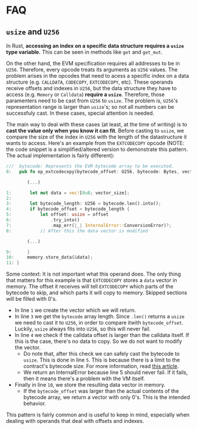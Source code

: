 # FAQ
## `usize` and `U256`
In Rust, **accessing an index on a specific data structure requires a `usize` type variable.** This can be seen in methods like `get` and `get_mut`.

<!-- TODO: Link in the documentation where the `U256` adresses are described -->
On the other hand, the EVM specification requires all addresses to be in `U256`. Therefore, every opcode treats its arguments as `U256` values.
The problem arises in the opcodes that need to acess a specific index on a data structure (e.g. `CALLDATA`, `CODECOPY`, `EXTCODECOPY`, etc).
These operands receive offsets and indexes in `U256`, but the data structure they have to access (e.g. `Memory` or  `Calldata`) **require a `usize`**. Therefore, those paramenters need to be cast from `U256` to `usize`.
The problem is, `U256`'s representation range is larger than `usize`'s; so not all numbers can be successfuly cast. In these cases, special attention is needed.

The main way to deal with these cases (at least, at the time of writing) is to **cast the value only when you know it can fit**. Before casting to `usize`, we compare the size of the index in `U256` with the length of the datastructure it wants to access. Here's an example from the `EXTCODECOPY` opcode (NOTE: the code snippet is a simplified/altered version to demonstrate this pattern. The actual implementation is fairly different):

```rust
///  bytecode: Represents the EVM bytecode array to be executed.
0:   pub fn op_extcodecopy(bytecode_offset: U256, bytecode: Bytes, vector_size: usize) -> Result<(), Err> {

        (...)

1:       let mut data = vec![0u8; vector_size];
2:
3:       let bytecode_length: U256 = bytecode.len().into();
4:       if bytecode_offset < bytecode_length {
5:           let offset: usize = offset
6:               .try_into()
7:               .map_err(|_| InternalError::ConversionError)?;
8:           // After this the data vector is modified

        (...)

9:      }
10:     memory.store_data(&data);
11: }
```
Some context: It is not important what this operand does. The only thing that matters for this example is that `EXTCODECOPY` stores a `data` vector in memory. The offset it receives will tell `EXTCODECOPY` which parts of the bytecode to skip, and which parts it will copy to memory. Skipped sections will be filled with 0's.

- In line `1` we create the vector which we will return.
- In line `3` we get the `bytecode` array length. Since `.len()` returns a `usize` we need to cast it to `U256`, in order to compare itwith `bytecode_offset`. Luckily, `usize` always fits into `U256`, so this will never fail.
- In line `4` we check if the calldata offset is larger than the calldata itself. If this is the case, there's no data to copy. So we do not want to modify the vector.
    -  Do note that, after this check we can safely cast the bytecode to `usize`. This is done in line `5`. This is because there is a limit to the contract's bytecode size. For more information, read [this article](https://ethereum.org/en/developers/docs/smart-contracts/#limitations).
    -  We return an InternalError because line 5 should never fail. If it fails, then it means there's a problem with the VM itself.
- Finally in line `10`, we store the resulting data vector in memory.
    - If the `bytecode_offset` was larger than the actual contents of the bytecode array, we return a vector with only 0's. This is the intended behavior.


This pattern is fairly common and is useful to keep in mind, especially when dealing with operands that deal with offsets and indexes.
